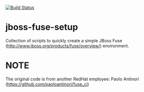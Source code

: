 [![Build Status](https://travis-ci.org/garethahealy/jboss-fuse-setup.svg?branch=master)](https://travis-ci.org/garethahealy/jboss-fuse-setup)

# jboss-fuse-setup
Collection of scripts to quickly create a simple JBoss Fuse (http://www.jboss.org/products/fuse/overview/) environment.

# NOTE
The original code is from another RedHat employee: Paolo Antinori (https://github.com/paoloantinori/fuse_ci)
